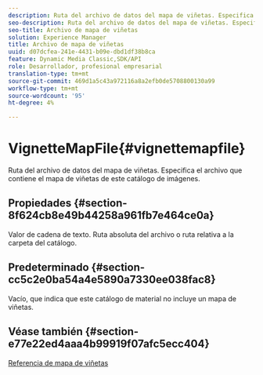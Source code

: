 ```yaml
---
description: Ruta del archivo de datos del mapa de viñetas. Especifica el archivo que contiene el mapa de viñetas de este catálogo de imágenes.
seo-description: Ruta del archivo de datos del mapa de viñetas. Especifica el archivo que contiene el mapa de viñetas de este catálogo de imágenes.
seo-title: Archivo de mapa de viñetas
solution: Experience Manager
title: Archivo de mapa de viñetas
uuid: d07dcfea-241e-4431-b09e-dbd1df38b8ca
feature: Dynamic Media Classic,SDK/API
role: Desarrollador, profesional empresarial
translation-type: tm+mt
source-git-commit: 469d1a5c43a972116a8a2efb0de5708800130a99
workflow-type: tm+mt
source-wordcount: '95'
ht-degree: 4%

---
```



# VignetteMapFile{#vignettemapfile}

Ruta del archivo de datos del mapa de viñetas. Especifica el archivo que contiene el mapa de viñetas de este catálogo de imágenes.

## Propiedades {#section-8f624cb8e49b44258a961fb7e464ce0a}

Valor de cadena de texto. Ruta absoluta del archivo o ruta relativa a la carpeta del catálogo.

## Predeterminado {#section-cc5c2e0ba54a4e5890a7330ee038fac8}

Vacío, que indica que este catálogo de material no incluye un mapa de viñetas.

## Véase también {#section-e77e22ed4aaa4b99919f07afc5ecc404}

[Referencia de mapa de viñetas](../../../../../ir-api/material-cat/image-rendering-api-ref/c-ir-material-catalog/c-ir-vignette-map-reference/c-ir-vignette-map-reference.md#concept-f9486269f2b04d4cb6750f3af7bf0eb7)
